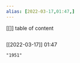```yaml
---
alias: [2022-03-17,01:47,]
---
```

[[]]
table of content
```toc
```

[[2022-03-17]] 01:47

```query
"1951"
```